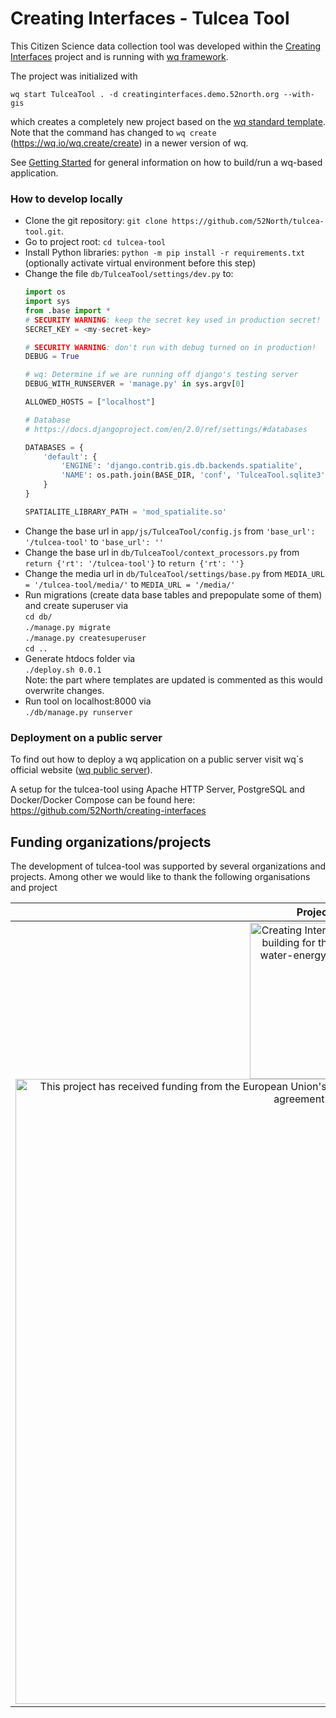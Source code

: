  Creating Interfaces - Tulcea Tool
=========================================

This Citizen Science data collection tool was developed within the <a target="_blank" href="https://creatinginterfaces.eifer.kit.edu/">Creating Interfaces</a> project and is running with [wq framework]. 

The project was initialized with
```
wq start TulceaTool . -d creatinginterfaces.demo.52north.org --with-gis
```  
which creates a completely new project based on the [wq standard template].  
Note that the command has changed to `wq create` (https://wq.io/wq.create/create) in a newer version of wq.

See [Getting Started] for general information on how to build/run a wq-based application.

### How to develop locally

* Clone the git repository: `git clone https://github.com/52North/tulcea-tool.git`.
* Go to project root: `cd tulcea-tool`
* Install Python libraries: `python -m pip install -r requirements.txt` (optionally activate virtual environment before this step)
* Change the file `db/TulceaTool/settings/dev.py` to:
  ```python
  import os
  import sys
  from .base import *
  # SECURITY WARNING: keep the secret key used in production secret!
  SECRET_KEY = <my-secret-key>

  # SECURITY WARNING: don't run with debug turned on in production!
  DEBUG = True

  # wq: Determine if we are running off django's testing server
  DEBUG_WITH_RUNSERVER = 'manage.py' in sys.argv[0]

  ALLOWED_HOSTS = ["localhost"]

  # Database
  # https://docs.djangoproject.com/en/2.0/ref/settings/#databases

  DATABASES = {
      'default': {
          'ENGINE': 'django.contrib.gis.db.backends.spatialite',
          'NAME': os.path.join(BASE_DIR, 'conf', 'TulceaTool.sqlite3'),
      }
  }

  SPATIALITE_LIBRARY_PATH = 'mod_spatialite.so'
  ```
* Change the base url in `app/js/TulceaTool/config.js` from `'base_url': '/tulcea-tool'` to `'base_url': ''`
* Change the base url in `db/TulceaTool/context_processors.py` from `return {'rt': '/tulcea-tool'}` to `return {'rt': ''}`
* Change the media url in `db/TulceaTool/settings/base.py` from `MEDIA_URL = '/tulcea-tool/media/'` to `MEDIA_URL = '/media/'`
* Run migrations (create data base tables and prepopulate some of them) and create superuser via   
  `cd db/`   
  `./manage.py migrate`  
  `./manage.py createsuperuser`  
  `cd ..`
* Generate htdocs folder via  
  `./deploy.sh 0.0.1`  
  Note: the part where templates are updated is commented as this would overwrite changes.
* Run tool on localhost:8000 via  
  `./db/manage.py runserver`
  
### Deployment on a public server

To find out how to deploy a wq application on a public server visit wq`s official website ([wq public server]).

A setup for the tulcea-tool using Apache HTTP Server, PostgreSQL and Docker/Docker Compose can be found here:  
https://github.com/52North/creating-interfaces

[wq framework]: http://wq.io/
[Getting Started]: https://wq.io/docs/setup
[wq standard template]: https://github.com/wq/wq-django-template
[wq public server]: https://wq.io/guides/setup-wq-with-apache-postgresql


Funding organizations/projects
-------

The development of tulcea-tool was supported by several organizations and projects. Among other we would like to thank the following organisations and project

| Project/Logo | Description |
| :-------------: | :------------- |
| <a target="_blank" href="https://creatinginterfaces.eifer.kit.edu/"><img alt="Creating Interfaces - capacity building for the urban food-water-energy (FWE) -nexus" align="middle" width="250" src="https://creatinginterfaces.eifer.kit.edu/wp-content/uploads/2018/06/logo_creating-interfaces_250x104.png"/></a><a target="_blank" href="https://ec.europa.eu/programmes/horizon2020/en/home"><img alt="This project has received funding from the European Union's Horizon 2020 research and innovation programme under grant agreement No 730254" align="middle" width="1000" src="https://creatinginterfaces.eifer.kit.edu/wp-content/uploads/2018/06/logo_eu-600x160.png"/></a> | The development of this version of tulcea-tool was supported by the <a target="_blank" href="https://ec.europa.eu/programmes/horizon2020/en/home">European Union's Horizon 2020 research and innovation programme</a> (grant agreement No 730254) within the research project <a target="_blank" href="https://creatinginterfaces.eifer.kit.edu/">Creating Interfaces</a>. |

